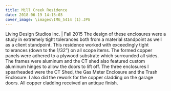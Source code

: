 ```yaml
---
title: Mill Creek Residence
date: 2018-06-19 14:15:03
cover_image: \images\IMG_5414 (1).JPG
---
```

Living Design Studios Inc. | Fall 2015
The design of these enclosures were a study in extremely tight tolerances both from a material standpoint as well as a client standpoint. This residence worked with exceedingly tight tolerances (down to the 1/32”) on all scope items. The formed copper panels were adhered to a plywood substrate which surrounded all sides. The frames were aluminum and the CT shed also featured custom aluminum hinges to allow the doors to lift off. The three enclosures I spearheaded were the CT Shed, the Gas Meter Enclosure and the Trash Enclosure. I also did the rework for the copper cladding on the garage doors. All copper cladding received an antique finish.
